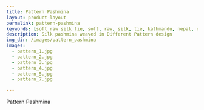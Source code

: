 ```yaml
---
title: Pattern Pashmina
layout: product-layout
permalink: pattern-pashmina
keywords: [soft raw silk tie, soft, raw, silk, tie, kathmandu, nepal, nepalese, handloom, thamel, pattern pashina]
description: Silk pashmina weaved in Different Pattern design
img_dir: /images/pattern_pashmina
images:
  - pattern_1.jpg
  - pattern_2.jpg
  - pattern_3.jpg
  - pattern_4.jpg
  - pattern_5.jpg
  - pattern_7.jpg

---
```

Pattern Pashmina